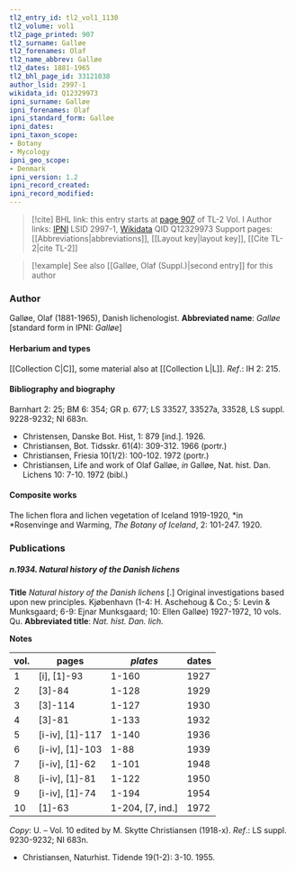 ```yaml
---
tl2_entry_id: tl2_vol1_1130
tl2_volume: vol1
tl2_page_printed: 907
tl2_surname: Galløe
tl2_forenames: Olaf
tl2_name_abbrev: Galløe
tl2_dates: 1881-1965
tl2_bhl_page_id: 33121038
author_lsid: 2997-1
wikidata_id: Q12329973
ipni_surname: Galløe
ipni_forenames: Olaf
ipni_standard_form: Galløe
ipni_dates: 
ipni_taxon_scope: 
- Botany
- Mycology
ipni_geo_scope: 
- Denmark
ipni_version: 1.2
ipni_record_created: 
ipni_record_modified:
---
```


> [!cite] BHL link: this entry starts at [page 907](https://www.biodiversitylibrary.org/page/33121038) of TL-2 Vol. I
> Author links: [IPNI](https://www.ipni.org/a/2997-1) LSID 2997-1, [Wikidata](https://www.wikidata.org/wiki/Q12329973) QID Q12329973
> Support pages: [[Abbreviations|abbreviations]], [[Layout key|layout key]], [[Cite TL-2|cite TL-2]]

> [!example] See also [[Galløe, Olaf (Suppl.)|second entry]] for this author

### Author

Galløe, Olaf (1881-1965), Danish lichenologist. 
**Abbreviated name**: *Galløe* \[standard form in IPNI: *Galløe*\]

#### Herbarium and types

[[Collection C|C]], some material also at [[Collection L|L]].
*Ref*.: IH 2: 215.

#### Bibliography and biography

Barnhart 2: 25; BM 6: 354; GR p. 677; LS 33527, 33527a, 33528, LS suppl. 9228-9232; NI 683n.
- Christensen, Danske Bot. Hist, 1: 879 \[ind.\]. 1926.
- Christiansen, Bot. Tidsskr. 61(4): 309-312. 1966 (portr.)
- Christiansen, Friesia 10(1/2): 100-102. 1972 (portr.)
- Christiansen, Life and work of Olaf Galløe, *in* Galløe, Nat. hist. Dan. Lichens 10: 7-10. 1972 (bibl.)

#### Composite works

The lichen flora and lichen vegetation of Iceland 1919-1920, *in *Rosenvinge and Warming, *The Botany of Iceland*, 2: 101-247. 1920.

### Publications

##### n.1934. Natural history of the Danish lichens

**Title**
*Natural history of the Danish lichens* \[.\] Original investigations based upon new principles. Kjøbenhavn (1-4: H. Aschehoug & Co.; 5: Levin & Munksgaard; 6-9: Ejnar Munksgaard; 10: Ellen Galløe) 1927-1972, 10 vols. Qu.
**Abbreviated title**: *Nat. hist. Dan. lich.*

**Notes**

|vol.	|pages	|*plates*	|dates|
|---	|---	|---	|---	|
|1	|\[i\], \[1\]-93	|1-160	|1927|
|2	|\[3\]-84	|1-128	|1929|
|3	|\[3\]-114	|1-127	|1930|
|4	|\[3\]-81	|1-133	|1932|
|5	|\[i-iv\], \[1\]-117	|1-140	|1936|
|6	|\[i-iv\], \[1\]-103	|1-88	|1939|
|7	|\[i-iv\], \[1\]-62	|1-101	|1948|
|8	|\[i-iv\], \[1\]-81	|1-122	|1950|
|9	|\[i-iv\], \[1\]-74	|1-194	|1954|
|10	|\[1\]-63	|1-204, \[7, ind.\]	|1972|

*Copy*: U. – Vol. 10 edited by M. Skytte Christiansen (1918-x).
*Ref*.: LS suppl. 9230-9232; NI 683n.
- Christiansen, Naturhist. Tidende 19(1-2): 3-10. 1955.

